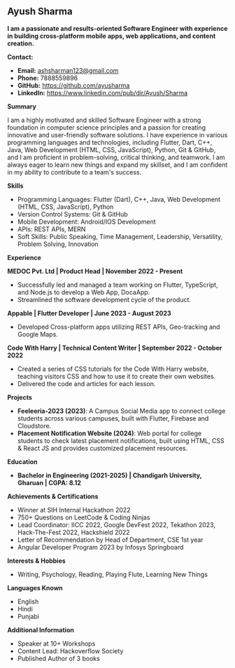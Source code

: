 ## Ayush Sharma

**I am a passionate and results-oriented Software Engineer with experience in building cross-platform mobile apps, web applications, and content creation.**

**Contact:**

* **Email:** ashsharman123@gmail.com
* **Phone:** 7888559896
* **GitHub:** https://github.com/ayusharma
* **LinkedIn:** https://www.linkedin.com/pub/dir/Ayush/Sharma

**Summary**

I am a highly motivated and skilled Software Engineer with a strong foundation in computer science principles and a passion for creating innovative and user-friendly software solutions. I have experience in various programming languages and technologies, including Flutter, Dart, C++, Java, Web Development (HTML, CSS, JavaScript), Python, Git & GitHub, and I am proficient in problem-solving, critical thinking, and teamwork. I am always eager to learn new things and expand my skillset, and I am confident in my ability to contribute to a team's success.

**Skills**

* Programming Languages: Flutter (Dart), C++, Java, Web Development (HTML, CSS, JavaScript), Python
* Version Control Systems: Git & GitHub
* Mobile Development: Android/IOS Development
* APIs: REST APIs, MERN
* Soft Skills: Public Speaking, Time Management, Leadership, Versatility, Problem Solving, Innovation

**Experience**

**MEDOC Pvt. Ltd | Product Head | November 2022 - Present**

* Successfully led and managed a team working on Flutter, TypeScript, and Node.js to develop a Web App, DocaApp.
* Streamlined the software development cycle of the product.

**Appable | Flutter Developer | June 2023 - August 2023**

* Developed Cross-platform apps utilizing REST APIs, Geo-tracking and Google Maps.

**Code With Harry | Technical Content Writer | September 2022 - October 2022**

* Created a series of CSS tutorials for the Code With Harry website, teaching visitors CSS and how to use it to create their own websites.
* Delivered the code and articles for each lesson.

**Projects**

* **Feeleeria-2023 (2023)**: A Campus Social Media app to connect college students across various campuses, built with Flutter, Firebase and Cloudstore.
* **Placement Notification Website (2024)**: Web portal for college students to check latest placement notifications, built using HTML, CSS & React JS and provides customized placement resources.

**Education**

* **Bachelor in Engineering (2021-2025) | Chandigarh University, Gharuan | CGPA: 8.12**

**Achievements & Certifications**

* Winner at SIH Internal Hackathon 2022
* 750+ Questions on LeetCode & Coding Ninjas
* Lead Coordinator: IICC 2022, Google DevFest 2022, Tekathon 2023, Hack-The-Fest 2022, Hackshield 2022
* Letter of Recommendation by Head of Department, CSE 1st year
* Angular Developer Program 2023 by Infosys Springboard

**Interests & Hobbies**

* Writing, Psychology, Reading, Playing Flute, Learning New Things

**Languages Known**

* English
* Hindi
* Punjabi

**Additional Information**

* Speaker at 10+ Workshops
* Content Lead: Hackoverflow Society
* Published Author of 3 books
